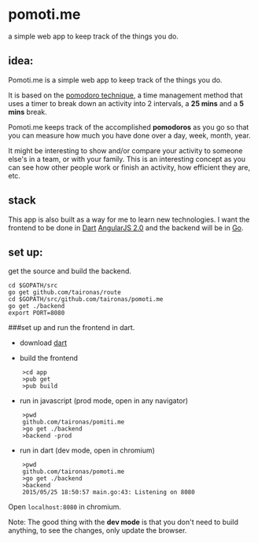 # pomoti.me
a simple web app to keep track of the things you do.

## idea:

Pomoti.me is a simple web app to keep track of the things you do.

It is based on the [pomodoro technique](), a time management method that uses a timer to break down an activity into 2 intervals, a **25 mins** and a **5 mins** break.

Pomoti.me keeps track of the accomplished **pomodoros** as you go so that you can measure how much you have done over a day, week, month, year.

It might be interesting to show and/or compare your activity to someone else's in a team, or with your family. This is an interesting concept as you can see how other people work or finish an activity, how efficient they are, etc.

## stack

This app is also built as a way for me to learn new technologies. I want the frontend to be done in [Dart](http://dartlang.org) [AngularJS 2.0](https://angular.io/) and the backend will be in [Go](http://golang.org).

## set up:

get the source and build the backend.

    cd $GOPATH/src
    go get github.com/taironas/route
    cd $GOPATH/src/github.com/taironas/pomoti.me
    go get ./backend
    export PORT=8080

###set up and run the frontend in dart.

* download [dart](https://www.dartlang.org/downloads/)

* build the frontend

~~~
    >cd app
    >pub get
    >pub build
~~~

* run in javascript (prod mode, open in any navigator)

~~~
    >pwd
    github.com/taironas/pomiti.me
    >go get ./backend
    >backend -prod
~~~~


* run in dart (dev mode, open in chromium)


~~~
    >pwd
    github.com/taironas/pomoti.me
    >go get ./backend
    >backend
    2015/05/25 18:50:57 main.go:43: Listening on 8080
~~~

Open `localhost:8080` in chromium.

Note: The good thing with the **dev mode** is that you don't need to build anything, to see the changes, only update the browser.

